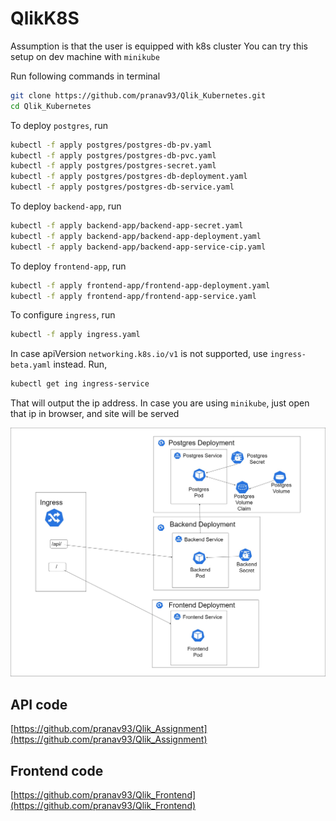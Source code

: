 # QlikK8S

Assumption is that the user is equipped with k8s cluster
You can try this setup on dev machine with `minikube`

Run following commands in terminal

```bash
git clone https://github.com/pranav93/Qlik_Kubernetes.git
cd Qlik_Kubernetes
```

To deploy `postgres`, run

```bash
kubectl -f apply postgres/postgres-db-pv.yaml
kubectl -f apply postgres/postgres-db-pvc.yaml
kubectl -f apply postgres/postgres-secret.yaml
kubectl -f apply postgres/postgres-db-deployment.yaml
kubectl -f apply postgres/postgres-db-service.yaml
```

To deploy `backend-app`, run

```bash
kubectl -f apply backend-app/backend-app-secret.yaml
kubectl -f apply backend-app/backend-app-deployment.yaml
kubectl -f apply backend-app/backend-app-service-cip.yaml
```

To deploy `frontend-app`, run

```bash
kubectl -f apply frontend-app/frontend-app-deployment.yaml
kubectl -f apply frontend-app/frontend-app-service.yaml
```

To configure `ingress`, run

```bash
kubectl -f apply ingress.yaml
```

In case apiVersion `networking.k8s.io/v1` is not supported, use `ingress-beta.yaml` instead.
Run,

```bash
kubectl get ing ingress-service
```

That will output the ip address.
In case you are using `minikube`, just open that ip in browser, and site will be served

![architecture](architecture.jpg)

## API code
[https://github.com/pranav93/Qlik_Assignment](https://github.com/pranav93/Qlik_Assignment)

## Frontend code
[https://github.com/pranav93/Qlik_Frontend](https://github.com/pranav93/Qlik_Frontend)
